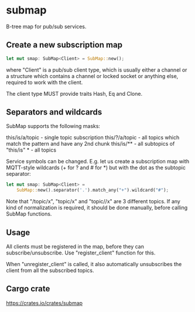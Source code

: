 # submap

B-tree map for pub/sub services.

## Create a new subscription map

```rust
let mut smap: SubMap<Client> = SubMap::new();
```

where "Client" is a pub/sub client type, which is usually either a channel or a
structure which contains a channel or locked socket or anything else, required
to work with the client.

The client type MUST provide traits Hash, Eq and Clone.

## Separators and wildcards

SubMap supports the following masks:

this/is/a/topic - single topic subscription
this/?/a/topic - all topics which match the pattern and have any 2nd chunk
this/is/\** - all subtopics of "this/is"
\* - all topics

Service symbols can be changed. E.g. let us create a subscription map with
MQTT-style wildcards (+ for ? and # for \*) but with the dot as the subtopic
separator:

```rust
let mut smap: SubMap<Client> =
    SubMap::new().separator('.').match_any("+").wildcard("#");
```

Note that "/topic/x", "topic/x" and "topic//x" are 3 different topics. If
any kind of normalization is required, it should be done manually, before
calling SubMap functions.

## Usage

All clients must be registered in the map, before they can
subscribe/unsubscribe. Use "register_client" function for this.

When "unregister_client" is called, it also automatically unsubscribes the
client from all the subscribed topics.

## Cargo crate

<https://crates.io/crates/submap>
